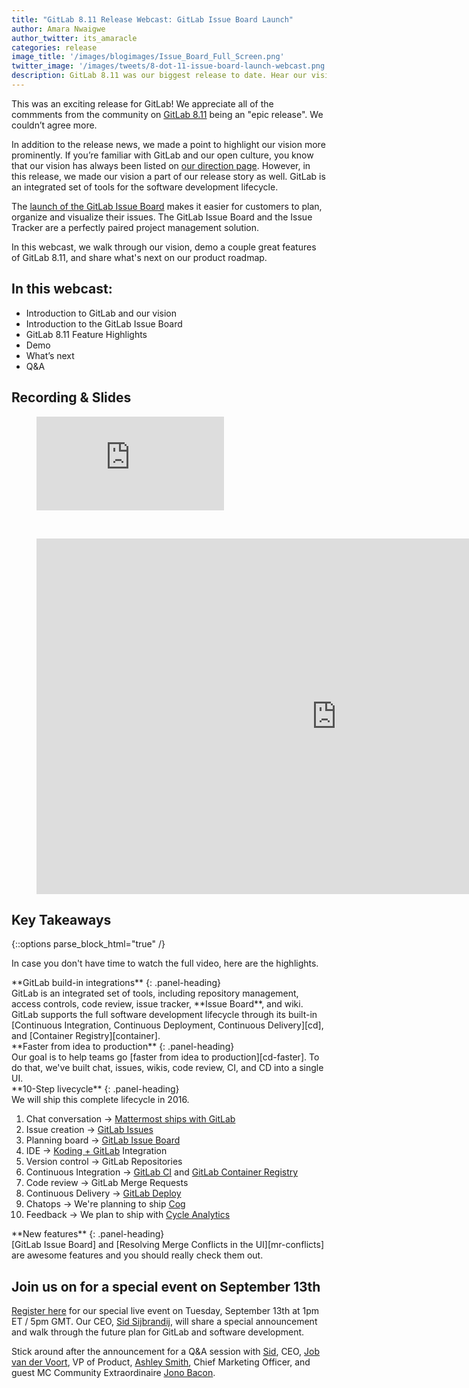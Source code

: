 ```yaml
---
title: "GitLab 8.11 Release Webcast: GitLab Issue Board Launch"
author: Amara Nwaigwe
author_twitter: its_amaracle 
categories: release
image_title: '/images/blogimages/Issue_Board_Full_Screen.png'
twitter_image: '/images/tweets/8-dot-11-issue-board-launch-webcast.png'
description: GitLab 8.11 was our biggest release to date. Hear our vision and watch a demo. 
---
```


This was an exciting release for GitLab! We appreciate all of the commments from the community
on [GitLab 8.11][8.11] being an "epic release". We couldn’t agree more. 

In addition to the release news, 
we made a point to highlight our vision more prominently. If you’re familiar with GitLab and 
our open culture, you know that our vision has always been listed on [our direction page][gitlab-vision]. However, in this 
release, we made our vision a part of our release story as well. GitLab is an integrated set of tools for 
the software development lifecycle. 

The [launch of the GitLab Issue Board][issue-board-launch] makes it easier for customers to 
plan, organize and visualize their issues. The GitLab Issue Board and the Issue Tracker are a perfectly 
paired project management solution. 

In this webcast, we walk through our vision, demo a couple great 
features of GitLab 8.11, and share what's next on our product roadmap. 

<!-- more -->

## In this webcast: 

- Introduction to GitLab and our vision
- Introduction to the GitLab Issue Board
- GitLab 8.11 Feature Highlights 
- Demo
- What’s next 
- Q&A

## Recording & Slides

<figure class="video_container">
  <iframe src="https://www.youtube.com/embed/Ho-9sPthILc" frameborder="0" allowfullscreen="true"> </iframe>
</figure>

<br>

<figure class="video_container">
<iframe src="https://docs.google.com/presentation/d/11geSLSj4eEaY9PMK_1OUXy7N3kTh1k_J58WTJL4sjjc/embed?start=false&loop=false&delayms=3000" frameborder="0" width="960" height="569" allowfullscreen="true" mozallowfullscreen="true" webkitallowfullscreen="true"></iframe>
</figure>

## Key Takeaways

{::options parse_block_html="true" /}

In case you don't have time to watch the full video, here are the highlights. 

<div class="panel panel-gitlab">
**GitLab build-in integrations** 
{: .panel-heading}
<div class="panel-body">
GitLab is an integrated set of tools, including repository management, access controls, code review, issue tracker, **Issue Board**, and wiki. GitLab supports the full software development lifecycle through its built-in [Continuous Integration, Continuous Deployment, Continuous Delivery][cd], and [Container Registry][container].
</div>
</div>

<div class="panel panel-success">
**Faster from idea to production**
{: .panel-heading}
<div class="panel-body">
Our goal is to help teams go [faster from idea to production][cd-faster]. To do that, we've built chat, issues, wikis, code review, CI, and CD into a single UI. 
</div>
</div>

<div class="panel panel-gitlab-purple">
**10-Step livecycle**
{: .panel-heading}
<div class="panel-body">
We will ship this complete lifecycle in 2016.

1. Chat conversation &#8594; [Mattermost ships with GitLab][mattermost]
1. Issue creation &#8594; [GitLab Issues][issue]
1. Planning board &#8594; [GitLab Issue Board]
1. IDE &#8594; [Koding + GitLab][koding] Integration
1. Version control &#8594; GitLab Repositories
1. Continuous Integration &#8594; [GitLab CI][ci] and [GitLab Container Registry][container]
1. Code review &#8594; GitLab Merge Requests
1. Continuous Delivery &#8594; [GitLab Deploy][cd]
1. Chatops &#8594; We're planning to ship [Cog]
1. Feedback &#8594; We plan to ship with [Cycle Analytics][cycle]
</div>
</div>

<div class="panel panel-info">
**New features**
{: .panel-heading}
<div class="panel-body">
[GitLab Issue Board] and [Resolving Merge Conflicts in the UI][mr-conflicts] are awesome features and you should really check them out. 
</div>
</div>

## Join us on for a special event on September 13th

[Register here][event-page] for our special live event on Tuesday, September 13th at 1pm ET / 5pm GMT.
Our CEO, [Sid Sijbrandij][Sid Sijbrandij], will share a special announcement and walk through the
future plan for GitLab and software development. 

Stick around after the announcement for a Q&A session with [Sid][Sid Sijbrandij], CEO, [Job van der Voort][job], 
VP of Product, [Ashley Smith][ashley], Chief Marketing Officer, and guest MC Community Extraordinaire [Jono Bacon][jono-twitter]. 

<!-- identifiers -->

[8.11]: /2016/08/22/gitlab-8-11-released/
[ashley]: https://twitter.com/ashl3ysm1th
[cd-faster]: /2016/08/05/continuous-integration-delivery-and-deployment-with-gitlab/#from-idea-to-production-with-gitlab
[cd]: /2016/08/05/continuous-integration-delivery-and-deployment-with-gitlab/
[ci]: /gitlab-ci/
[cog]: https://gitlab.com/gitlab-org/omnibus-gitlab/issues/1412
[container]: /2016/05/23/gitlab-container-registry/
[cycle]: https://gitlab.com/gitlab-org/gitlab-ce/issues/20975
[event-page]: https://Page.gitlab.com/20160913_UnveilingMasterPlan_landingpage.html
[GitLab Issue Board]: /solutions/issueboard/
[gitlab-vision]: /direction/#vision
[issue-board-launch]: /2016/08/22/announcing-the-gitlab-issue-board/
[issue]: /2016/03/03/start-with-an-issue/
[job]: https://twitter.com/Jobvo
[jono-twitter]: https://twitter.com/jonobacon
[koding]: /2016/07/26/koding-and-gitlab-integrated/
[mattermost]: /2015/08/18/gitlab-loves-mattermost/
[mr-conflicts]: /2016/09/06/resolving-merge-conflicts-from-the-gitlab-ui/
[Sid Sijbrandij]: https://twitter.com/sytses

<style>
.panel-gitlab {
  border-color: rgba(252,163,38,.3);
}
.panel-gitlab > .panel-heading {
  color: rgb(226,67,41);
  background-color: rgba(252,163,38,.3);
  border-color: rgba(252,163,38,.3);
}
.panel-gitlab-purple {
  border-color: rgba(107,79,187,.3);
}
.panel-gitlab-purple > .panel-heading {
  color: rgb(107,79,187);
  background-color: rgba(107,79,187,.3);
  border-color: rgba(107,79,187,.3);
}
</style>
